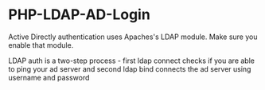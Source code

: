 # PHP-LDAP-AD-Login
Active Directly authentication uses Apaches's LDAP module. Make sure you enable that module. 

LDAP auth is a two-step process - first ldap connect checks if you are able to ping your ad server and second ldap bind connects the ad server using username and password 
